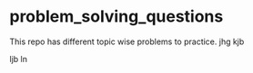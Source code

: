 # problem_solving_questions
This repo has different topic wise problems to practice.
jhg
kjb

ljb 
ln

